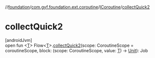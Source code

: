 //[foundation](../../../index.md)/[com.gyf.foundation.ext.coroutine](../index.md)/[ICoroutine](index.md)/[collectQuick2](collect-quick2.md)

# collectQuick2

[androidJvm]\
open fun &lt;[T](collect-quick2.md)&gt; Flow&lt;[T](collect-quick2.md)&gt;.[collectQuick2](collect-quick2.md)(scope: CoroutineScope = coroutineScope, block: (scope: CoroutineScope, value: [T](collect-quick2.md)) -&gt; [Unit](https://kotlinlang.org/api/core/kotlin-stdlib/kotlin/-unit/index.html)): Job